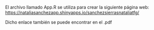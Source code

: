 El archivo  llamado App.R  se utiliza para crear la siguiente página web: https://nataliasanchezapp.shinyapps.io/sanchezsierrasnataliatfg/


Dicho enlace también se puede encontrar en el .pdf

